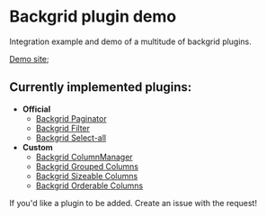 # Backgrid plugin demo
Integration example and demo of a multitude of backgrid plugins.

[Demo site](http://wridder.github.io/backgrid-demo/);

## Currently implemented plugins:
  * **Official**
    * [Backgrid Paginator](https://github.com/wyuenho/backgrid-paginator)
    * [Backgrid Filter](https://github.com/wyuenho/backgrid-filter)
    * [Backgrid Select-all](https://github.com/wyuenho/backgrid-select-all)
  * **Custom**
    * [Backgrid ColumnManager](https://github.com/WRidder/Backgrid.ColumnManager)
    * [Backgrid Grouped Columns](https://github.com/FortesSolutions/backgrid-grouped-columns)
    * [Backgrid Sizeable Columns](https://github.com/FortesSolutions/backgrid-sizeable-columns)
    * [Backgrid Orderable Columns](https://github.com/FortesSolutions/backgrid-orderable-columns)

If you'd like a plugin to be added. Create an issue with the request!
